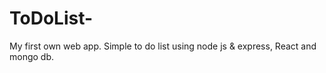 # ToDoList-
My first own web app.  Simple to do list using node js &amp; express, React and mongo db.
